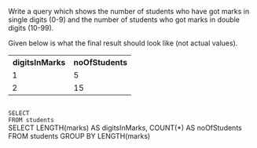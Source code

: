 Write a query which shows the number of students who have got marks in single digits (0-9)
and
the number of students who got marks in double digits (10-99).

Given below is what the final result should look like (not actual values).

<table>
    <tr>
        <th width='50%'>digitsInMarks</th>
        <th width='50%'>noOfStudents</th>
    </tr>
    <tr>
        <td width='50%'>1</td>
        <td width='50%'>5</td>
    </tr>
    <tr>
        <td width='50%'>2</td>
        <td width='50%'>15</td>
    </tr>
</table>



<Editor lang="sql" dbName="students1.db" type="exercise">
<code>
SELECT
FROM students
</code>

<solution>
SELECT LENGTH(marks) AS digitsInMarks, COUNT(*) AS noOfStudents
FROM students
GROUP BY LENGTH(marks)
</solution>
</Editor>